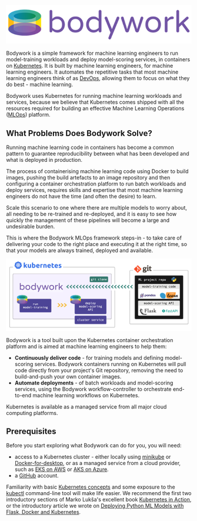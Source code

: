 #

![bodywork](images/bodywork_logo.png)

Bodywork is a simple framework for machine learning engineers to run model-training workloads and deploy model-scoring services, in containers on [Kubernetes](https://en.wikipedia.org/wiki/Kubernetes). It is built by machine learning engineers, for machine learning engineers. It automates the repetitive tasks that most machine learning engineers think of as [DevOps](https://en.wikipedia.org/wiki/DevOps), allowing them to focus on what they do best - machine learning.

Bodywork uses Kubernetes for running machine learning workloads and services, because we believe that Kubernetes comes shipped with all the resources required for building an effective Machine Learning Operations ([MLOps](https://en.wikipedia.org/wiki/MLOps)) platform.

## What Problems Does Bodywork Solve?

Running machine learning code in containers has become a common pattern to guarantee reproducibility between what has been developed and what is deployed in production.

The process of containerising machine learning code using Docker to build images, pushing the build artefacts to an image repository and then configuring a container orchestration platform to run batch workloads and deploy services, requires skills and expertise that most machine learning engineers do not have the time (and often the desire) to learn.

Scale this scenario to one where there are multiple models to worry about, all needing to be re-trained and re-deployed, and it is easy to see how quickly the management of these pipelines will become a large and undesirable burden.

This is where the Bodywork MLOps framework steps-in - to take care of delivering your code to the right place and executing it at the right time, so that your models are always trained, deployed and available.

![bodywork_diagram](images/bodywork_diagram.png)

Bodywork is a tool built upon the Kubernetes container orchestration platform and is aimed at machine learning engineers to help them:

- **Continuously deliver code** - for training models and defining model-scoring services. Bodywork containers running on Kubernetes will pull code directly from your project's Git repository, removing the need to build-and-push your own container images.
- **Automate deployments** - of batch workloads and model-scoring services, using the Bodywork workflow-controller to orchestrate end-to-end machine learning workflows on Kubernetes.

Kubernetes is available as a managed service from all major cloud computing platforms.

## Prerequisites

Before you start exploring what Bodywork can do for you, you will need:

- access to a Kubernetes cluster - either locally using [minikube](https://minikube.sigs.k8s.io/docs/) or [Docker-for-desktop](https://www.docker.com/products/docker-desktop), or as a managed service from a cloud provider, such as [EKS on AWS](https://aws.amazon.com/eks) or [AKS on Azure](https://azure.microsoft.com/en-us/services/kubernetes-service/).
- a [GitHub](https://github.com) account.

Familiarity with basic [Kubernetes concepts](https://kubernetes.io/docs/concepts/) and some exposure to the [kubectl](https://kubernetes.io/docs/reference/kubectl/overview/) command-line tool will make life easier. We recommend the first two introductory sections of Marko Lukša's excellent book [Kubernetes in Action](https://www.manning.com/books/kubernetes-in-action?query=kubernetes), or the introductory article we wrote on [Deploying Python ML Models with Flask, Docker and Kubernetes](https://alexioannides.com/2019/01/10/deploying-python-ml-models-with-flask-docker-and-kubernetes/).
